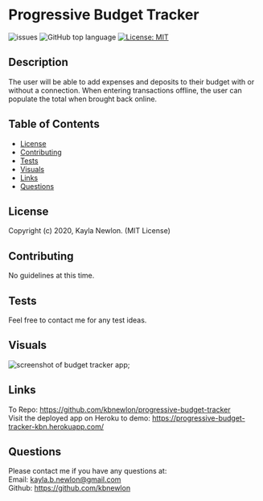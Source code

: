 # Progressive Budget Tracker

![issues](https://img.shields.io/github/issues/kbnewlon/progressive-budget-tracker)
![GitHub top language](https://img.shields.io/github/languages/top/kbnewlon/progressive-budget-tracker)
[![License: MIT](https://img.shields.io/badge/License-MIT-yellow.svg)](https://opensource.org/licenses/MIT)
  
## Description 
The user will be able to add expenses and deposits to their budget with or without a connection. When entering transactions offline, the user can populate the total when brought back online.

## Table of Contents 
* [License](#License)
* [Contributing](#Contributing)
* [Tests](#Tests)
* [Visuals](#Visuals)
* [Links](#Links)
* [Questions](#Questions)

## License
Copyright (c) 2020, Kayla Newlon. (MIT License)

## Contributing 
No guidelines at this time. 

## Tests
Feel free to contact me for any test ideas. 

## Visuals
![screenshot of budget tracker app](/assets/screenshot-budget-tracker.PNG);


## Links
To Repo: https://github.com/kbnewlon/progressive-budget-tracker
<br>Visit the deployed app on Heroku to demo: https://progressive-budget-tracker-kbn.herokuapp.com/ 
 

## Questions 
Please contact me if you have any questions at:
<br>Email: kayla.b.newlon@gmail.com
<br>Github: https://github.com/kbnewlon